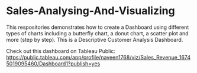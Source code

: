 # Sales-Analysing-And-Visualizing
This respositories demonstrates how to create a Dashboard using different types of charts including a butterfly chart, a donut chart, a scatter plot and more (step by step). This is a Descriptive Customer Analysis Dashboard.

Check out this dashboard on Tableau Public: https://public.tableau.com/app/profile/naveen1768/viz/Sales_Revenue_16745019095460/Dashboard1?publish=yes

